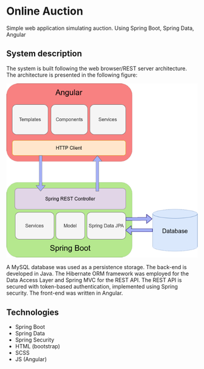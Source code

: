 # Online Auction
Simple web application simulating auction. Using Spring Boot, Spring Data, Angular

## System description
The system is built following the web browser/REST server architecture. The architecture is presented in the following figure:


![architecture](https://github.com/rustamsafarovrs/online-auction/blob/master/angular-spring-boot.png?raw=true)


A MySQL database was used as a persistence storage. The back-end is developed in Java.
The Hibernate ORM framework was employed for the Data Access Layer and Spring MVC for the REST API.
The REST API is secured with token-based authentication, implemented using Spring security.
The front-end was written in Angular.

## Technologies
- Spring Boot
- Spring Data
- Spring Security
- HTML (bootstrap)
- SCSS
- JS (Angular)
